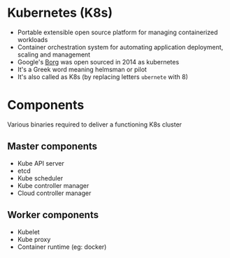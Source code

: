 # Kubernetes (K8s)

* Portable extensible open source platform for managing containerized workloads
* Container orchestration system for automating application deployment, scaling and management
* Google's [Borg](https://ai.google/research/pubs/pub43438) was open sourced in 2014 as kubernetes
* It's a Greek word meaning helmsman or pilot
* It's also called as K8s (by replacing letters `ubernete` with 8)


# Components

Various binaries required to deliver a functioning K8s cluster

## Master components
* Kube API server
* etcd
* Kube scheduler
* Kube controller manager
* Cloud controller manager

## Worker components
* Kubelet
* Kube proxy
* Container runtime (eg: docker)
